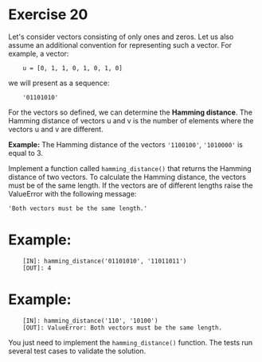 # Exercise 20

Let's consider vectors consisting of only ones and zeros. Let us also assume an additional convention for representing such a vector. For example, a vector:

``````
    u = [0, 1, 1, 0, 1, 0, 1, 0]
``````

we will present as a sequence:

``````
    '01101010'
``````

For the vectors so defined, we can determine the **Hamming distance**. The Hamming distance of vectors u and v is the number of elements where the vectors u and v are different.


**Example:** The Hamming distance of the vectors `'1100100'`, `'1010000'` is equal to 3.


Implement a function called `hamming_distance()` that returns the Hamming distance of two vectors. To calculate the Hamming distance, the vectors must be of the same length. If the vectors are of different lengths raise the ValueError with the following message:

`'Both vectors must be the same length.'`


# Example:

``````
    [IN]: hamming_distance('01101010', '11011011')
    [OUT]: 4
``````

# Example:

``````
    [IN]: hamming_distance('110', '10100')
    [OUT]: ValueError: Both vectors must be the same length.
``````

You just need to implement the `hamming_distance()` function. The tests run several test cases to validate the solution.